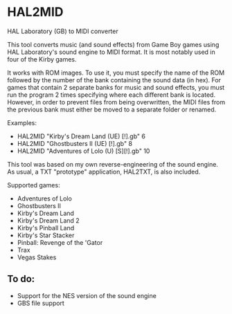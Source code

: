 # HAL2MID
HAL Laboratory (GB) to MIDI converter

This tool converts music (and sound effects) from Game Boy games using HAL Laboratory's sound engine to MIDI format. It is most notably used in four of the Kirby games.

It works with ROM images. To use it, you must specify the name of the ROM followed by the number of the bank containing the sound data (in hex).
For games that contain 2 separate banks for music and sound effects, you must run the program 2 times specifying where each different bank is located. However, in order to prevent files from being overwritten, the MIDI files from the previous bank must either be moved to a separate folder or renamed.

Examples:
* HAL2MID "Kirby's Dream Land (UE) [!].gb" 6
* HAL2MID "Ghostbusters II (UE) [!].gb" 8
* HAL2MID "Adventures of Lolo (U) [S][!].gb" 10

This tool was based on my own reverse-engineering of the sound engine. As usual, a TXT "prototype" application, HAL2TXT, is also included.

Supported games:
  * Adventures of Lolo
  * Ghostbusters II
  * Kirby's Dream Land
  * Kirby's Dream Land 2
  * Kirby's Pinball Land
  * Kirby's Star Stacker
  * Pinball: Revenge of the 'Gator
  * Trax
  * Vegas Stakes

## To do:
  * Support for the NES version of the sound engine
  * GBS file support
